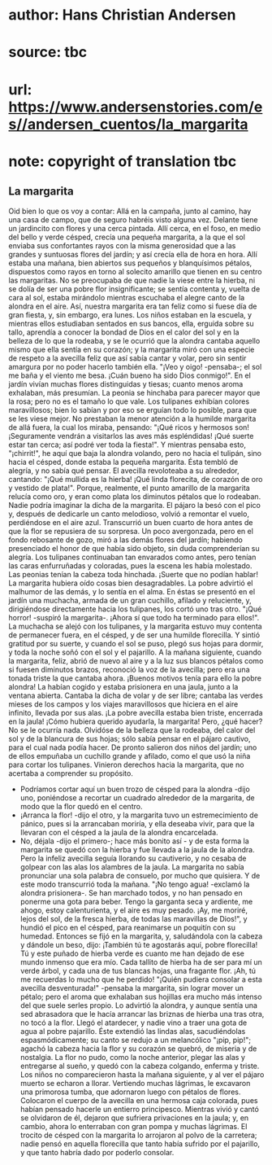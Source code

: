 # author: Hans Christian Andersen
# source: tbc
# url: https://www.andersenstories.com/es//andersen_cuentos/la_margarita
# note: copyright of translation tbc

## La margarita 

Oid bien lo que os voy a contar: Allá en la campaña, junto al camino,
hay una casa de campo, que de seguro habréis visto alguna vez. Delante
tiene un jardincito con flores y una cerca pintada. Allí cerca, en el
foso, en medio del bello y verde césped, crecía una pequeña margarita, a
la que el sol enviaba sus confortantes rayos con la misma generosidad
que a las grandes y suntuosas flores del jardín; y así crecía ella de
hora en hora.
Allí estaba una mañana, bien abiertos sus pequeños y blanquísimos
pétalos, dispuestos como rayos en torno al solecito amarillo que tienen
en su centro las margaritas. No se preocupaba de que nadie la viese
entre la hierba, ni se dolía de ser una pobre flor insignificante; se
sentía contenta y, vuelta de cara al sol, estaba mirándolo mientras
escuchaba el alegre canto de la alondra en el aire.
Así, nuestra margarita era tan feliz como si fuese día de gran fiesta,
y, sin embargo, era lunes. Los niños estaban en la escuela, y mientras
ellos estudiaban sentados en sus bancos, ella, erguida sobre su tallo,
aprendía a conocer la bondad de Dios en el calor del sol y en la belleza
de lo que la rodeaba, y se le ocurrió que la alondra cantaba aquello
mismo que ella sentía en su corazón; y la margarita miró con una especie
de respeto a la avecilla feliz que así sabía cantar y volar, pero sin
sentir amargura por no poder hacerlo también ella. "¡Veo y oigo!
-pensaba-; el sol me baña y el viento me besa. ¡Cuán bueno ha sido Dios
conmigo!".
En el jardín vivían muchas flores distinguidas y tiesas; cuanto menos
aroma exhalaban, más presumían. La peonia se hinchaba para parecer mayor
que la rosa; pero no es el tamaño lo que vale. Los tulipanes exhibían
colores maravillosos; bien lo sabían y por eso se erguían todo lo
posible, para que se les viese mejor. No prestaban la menor atención a
la humilde margarita de allá fuera, la cual los miraba, pensando: "¡Qué
ricos y hermosos son! ¡Seguramente vendrán a visitarlos las aves más
espléndidas! ¡Qué suerte estar tan cerca; así podré ver toda la
fiesta!". Y mientras pensaba esto, "¡chirrit!", he aquí que baja la
alondra volando, pero no hacia el tulipán, sino hacia el césped, donde
estaba la pequeña margarita. Ésta tembló de alegría, y no sabía qué
pensar.
El avecilla revoloteaba a su alrededor, cantando: "¡Qué mullida es la
hierba! ¡Qué linda florecita, de corazón de oro y vestido de plata!".
Porque, realmente, el punto amarillo de la margarita relucía como oro, y
eran como plata los diminutos pétalos que lo rodeaban.
Nadie podría imaginar la dicha de la margarita. El pájaro la besó con el
pico y, después de dedicarle un canto melodioso, volvió a remontar el
vuelo, perdiéndose en el aire azul. Transcurrió un buen cuarto de hora
antes de que la flor se repusiera de su sorpresa. Un poco avergonzada,
pero en el fondo rebosante de gozo, miró a las demás flores del jardín;
habiendo presenciado el honor de que había sido objeto, sin duda
comprenderían su alegría. Los tulipanes continuaban tan envarados como
antes, pero tenían las caras enfurruñadas y coloradas, pues la escena
les había molestado. Las peonias tenían la cabeza toda hinchada. ¡Suerte
que no podían hablar! La margarita hubiera oído cosas bien
desagradables. La pobre advirtió el malhumor de las demás, y lo sentía
en el alma.
En éstas se presentó en el jardín una muchacha, armada de un gran
cuchillo, afilado y reluciente, y, dirigiéndose directamente hacia los
tulipanes, los cortó uno tras otro. "¡Qué horror! -suspiró la
margarita-. ¡Ahora sí que todo ha terminado para ellos!". La muchacha
se alejó con los tulipanes, y la margarita estuvo muy contenta de
permanecer fuera, en el césped, y de ser una humilde florecilla. Y
sintió gratitud por su suerte, y cuando el sol se puso, plegó sus hojas
para dormir, y toda la noche soñó con el sol y el pajarillo.
A la mañana siguiente, cuando la margarita, feliz, abrió de nuevo al
aire y a la luz sus blancos pétalos como si fuesen diminutos brazos,
reconoció la voz de la avecilla; pero era una tonada triste la que
cantaba ahora. ¡Buenos motivos tenía para ello la pobre alondra! La
habían cogido y estaba prisionera en una jaula, junto a la ventana
abierta. Cantaba la dicha de volar y de ser libre; cantaba las verdes
mieses de los campos y los viajes maravillosos que hiciera en el aire
infinito, llevada por sus alas. ¡La pobre avecilla estaba bien triste,
encerrada en la jaula!
¡Cómo hubiera querido ayudarla, la margarita! Pero, ¿qué hacer? No se le
ocurría nada. Olvidóse de la belleza que la rodeaba, del calor del sol y
de la blancura de sus hojas; sólo sabía pensar en el pájaro cautivo,
para el cual nada podía hacer.
De pronto salieron dos niños del jardín; uno de ellos empuñaba un
cuchillo grande y afilado, como el que usó la niña para cortar los
tulipanes. Vinieron derechos hacia la margarita, que no acertaba a
comprender su propósito.
- Podríamos cortar aquí un buen trozo de césped para la alondra -dijo
uno, poniéndose a recortar un cuadrado alrededor de la margarita, de
modo que la flor quedó en el centro.
- ¡Arranca la flor! -dijo el otro, y la margarita tuvo un
estremecimiento de pánico, pues si la arrancaban moriría, y ella deseaba
vivir, para que la llevaran con el césped a la jaula de la alondra
encarcelada.
- No, déjala -dijo el primero-; hace más bonito así - y de esta forma la
margarita se quedó con la hierba y fue llevada a la jaula de la
alondra.
Pero la infeliz avecilla seguía llorando su cautiverio, y no cesaba de
golpear con las alas los alambres de la jaula. La margarita no sabía
pronunciar una sola palabra de consuelo, por mucho que quisiera. Y de
este modo transcurrió toda la mañana.
"¡No tengo agua! -exclamó la alondra prisionera-. Se han marchado
todos, y no han pensado en ponerme una gota para beber. Tengo la
garganta seca y ardiente, me ahogo, estoy calenturienta, y el aire es
muy pesado. ¡Ay, me moriré, lejos del sol, de la fresca hierba, de todas
las maravillas de Dios!", y hundió el pico en el césped, para
reanimarse un poquitín con su humedad. Entonces se fijó en la margarita,
y, saludándola con la cabeza y dándole un beso, dijo: ¡También tú te
agostarás aquí, pobre florecilla! Tú y este puñado de hierba verde es
cuanto me han dejado de ese mundo inmenso que era mío. Cada tallito de
hierba ha de ser para mí un verde árbol, y cada una de tus blancas
hojas, una fragante flor. ¡Ah, tú me recuerdas lo mucho que he perdido!
"¡Quién pudiera consolar a esta avecilla desventurada!" -pensaba la
margarita, sin lograr mover un pétalo; pero el aroma que exhalaban sus
hojillas era mucho más intenso del que suele serles propio. Lo advirtió
la alondra, y aunque sentía una sed abrasadora que le hacía arrancar las
briznas de hierba una tras otra, no tocó a la flor.
Llegó el atardecer, y nadie vino a traer una gota de agua al pobre
pajarillo. Éste extendió las lindas alas, sacudiéndolas
espasmódicamente; su canto se redujo a un melancólico "¡pip, pip!";
agachó la cabeza hacia la flor y su corazón se quebró, de miseria y de
nostalgia. La flor no pudo, como la noche anterior, plegar las alas y
entregarse al sueño, y quedó con la cabeza colgando, enferma y triste.
Los niños no comparecieron hasta la mañana siguiente, y al ver el pájaro
muerto se echaron a llorar. Vertiendo muchas lágrimas, le excavaron una
primorosa tumba, que adornaron luego con pétalos de flores. Colocaron el
cuerpo de la avecilla en una hermosa caja colorada, pues habían
pensado hacerle un entierro principesco. Mientras vivió y cantó se
olvidaron de él, dejaron que sufriera privaciones en la jaula; y, en
cambio, ahora lo enterraban con gran pompa y muchas lágrimas.
El trocito de césped con la margarita lo arrojaron al polvo de la
carretera; nadie pensó en aquella florecilla que tanto había sufrido por
el pajarillo, y que tanto habría dado por poderlo consolar.
